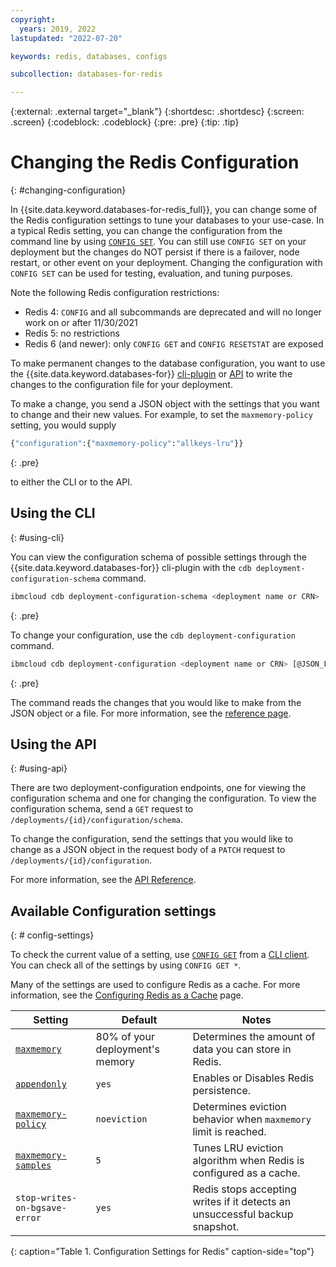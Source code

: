 ```yaml
---
copyright:
  years: 2019, 2022
lastupdated: "2022-07-20"

keywords: redis, databases, configs

subcollection: databases-for-redis

---
```


{:external: .external target="_blank"}
{:shortdesc: .shortdesc}
{:screen: .screen}
{:codeblock: .codeblock}
{:pre: .pre}
{:tip: .tip}

# Changing the Redis Configuration
{: #changing-configuration}

In {{site.data.keyword.databases-for-redis_full}}, you can change some of the Redis configuration settings to tune your databases to your use-case. In a typical Redis setting, you can change the configuration from the command line by using [`CONFIG SET`](https://redis.io/commands/config-set). You can still use `CONFIG SET` on your deployment but the changes do NOT persist if there is a failover, node restart, or other event on your deployment. Changing the configuration with `CONFIG SET` can be used for testing, evaluation, and tuning purposes.

Note the following Redis configuration restrictions: 
* Redis 4:  `CONFIG` and all subcommands are deprecated and will no longer work on or after 11/30/2021
* Redis 5: no restrictions
* Redis 6 (and newer): only `CONFIG GET` and `CONFIG RESETSTAT` are exposed

To make permanent changes to the database configuration, you want to use the {{site.data.keyword.databases-for}} [cli-plugin](/docs/databases-cli-plugin?topic=databases-cli-plugin-cdb-reference#deployment-configuration) or [API](https://{DomainName}/apidocs/cloud-databases-api#change-your-database-configuration) to write the changes to the configuration file for your deployment. 

To make a change, you send a JSON object with the settings that you want to change and their new values. For example, to set the `maxmemory-policy` setting, you would supply 
```sh
{"configuration":{"maxmemory-policy":"allkeys-lru"}}
```
{: .pre}

to either the CLI or to the API. 

## Using the CLI
{: #using-cli}

You can view the configuration schema of possible settings through the {{site.data.keyword.databases-for}} cli-plugin with the `cdb deployment-configuration-schema` command.
```sh
ibmcloud cdb deployment-configuration-schema <deployment name or CRN>
```
{: .pre}

To change your configuration, use the `cdb deployment-configuration` command. 
```sh
ibmcloud cdb deployment-configuration <deployment name or CRN> [@JSON_FILE | JSON_STRING]
```
{: .pre}

The command reads the changes that you would like to make from the JSON object or a file. For more information, see the [reference page](/docs/databases-cli-plugin?topic=databases-cli-plugin-cdb-reference#deployment-configuration).

## Using the API
{: #using-api}

There are two deployment-configuration endpoints, one for viewing the configuration schema and one for changing the configuration. To view the configuration schema, send a `GET` request to `/deployments/{id}/configuration/schema`.

To change the configuration, send the settings that you would like to change as a JSON object in the request body of a `PATCH` request to `/deployments/{id}/configuration`.

For more information, see the [API Reference](https://cloud.ibm.com/apidocs/cloud-databases-api#change-your-database-configuration).


## Available Configuration settings
{: # config-settings}

To check the current value of a setting, use [`CONFIG GET`](https://redis.io/commands/config-get) from a [CLI client](/docs/databases-for-redis?topic=databases-for-redis-connecting-cli-client). You can check all of the settings by using `CONFIG GET *`.

Many of the settings are used to configure Redis as a cache. For more information, see the [Configuring Redis as a Cache](/docs/databases-for-redis?topic=databases-for-redis-redis-cache) page.

| Setting | Default | Notes | 
| ---------- | ----- | ----------- | 
| [`maxmemory`](https://redis.io/topics/memory-optimization#memory-allocation) | 80% of your deployment's memory | Determines the amount of data you can store in Redis. | 
| [`appendonly`](https://redis.io/topics/persistence#append-only-file)| `yes` | Enables or Disables Redis persistence. | 
| [`maxmemory-policy`](https://redis.io/topics/lru-cache#eviction-policies) |`noeviction` | Determines eviction behavior when `maxmemory` limit is reached. | 
| [`maxmemory-samples`](https://redis.io/topics/lru-cache#approximated-lru-algorithm) | `5`| Tunes LRU eviction algorithm when Redis is configured as a cache. | 
| `stop-writes-on-bgsave-error` | `yes` | Redis stops accepting writes if it detects an unsuccessful backup snapshot.  | 
{: caption="Table 1. Configuration Settings for Redis" caption-side="top"}
